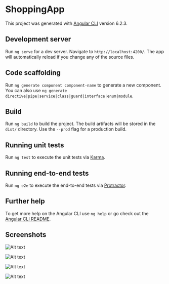 # ShoppingApp

This project was generated with [Angular CLI](https://github.com/angular/angular-cli) version 6.2.3.

## Development server

Run `ng serve` for a dev server. Navigate to `http://localhost:4200/`. The app will automatically reload if you change any of the source files.

## Code scaffolding

Run `ng generate component component-name` to generate a new component. You can also use `ng generate directive|pipe|service|class|guard|interface|enum|module`.

## Build

Run `ng build` to build the project. The build artifacts will be stored in the `dist/` directory. Use the `--prod` flag for a production build.

## Running unit tests

Run `ng test` to execute the unit tests via [Karma](https://karma-runner.github.io).

## Running end-to-end tests

Run `ng e2e` to execute the end-to-end tests via [Protractor](http://www.protractortest.org/).

## Further help

To get more help on the Angular CLI use `ng help` or go check out the [Angular CLI README](https://github.com/angular/angular-cli/blob/master/README.md).


## Screenshots  
![Alt text](https://user-images.githubusercontent.com/39764409/63501306-0a418180-c4e9-11e9-9dfb-9f9e57af62b8.png)

![Alt text](https://user-images.githubusercontent.com/39764409/63501307-0a418180-c4e9-11e9-9b33-5d21dfc1b269.png)

![Alt text](https://user-images.githubusercontent.com/39764409/63501308-0ada1800-c4e9-11e9-87cf-8e6a0677c41c.png)

![Alt text](https://user-images.githubusercontent.com/39764409/63501309-0ada1800-c4e9-11e9-9b46-fb00cd054b79.png)


